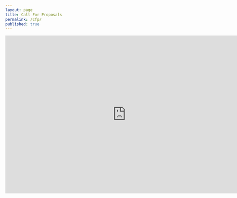 ```yaml
---
layout: page
title: Call For Proposals
permalink: /cfp/
published: true
---
```


<iframe src="https://docs.google.com/forms/d/1B1pJ-rrBNGOBBiVwKQlwY0vP6MYRODcW-_GgFGv7tOA/viewform?embedded=true#start=embed" width="760" height="500" frameborder="0" marginheight="0" marginwidth="0">Loading...</iframe>